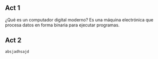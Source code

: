 ## Act 1
¿Qué es un computador digital moderno?
Es una máquina electrónica que procesa datos en forma binaria para ejecutar programas.

## Act 2
  ```
absjadhsajd
```
